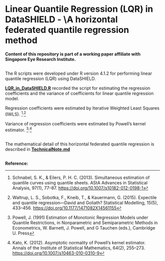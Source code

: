# Linear Quantile Regression (LQR) in DataSHIELD - \A horizontal federated quantile regression method

**Content of this repository is part of a working paper affiliate with Singapore Eye Research Institute.**

##
The R scripts were developed under R version 4.1.2 for performing linear quantile regression (LQR) using DataSHIELD.

**[LQR_in_DataSHIELD.R](LQR_in_DataSHIELD.R)** recorded the script for estimating the regression coefficients and the variance of coefficients for linear quantile regression model.

Regression coefficients were estimated by Iterative Weighted Least Squares (IWLS). [^1]<sup>,</sup>[^2] 

Variance of regression coefficients were estimated by Powell’s kernel estimator. [^3]<sup>,</sup>[^4]

##
The mathematical detail of this horizontal federated quantile regression is described in **[TechnicalNote.md](TechnicalNote.md)**

##
**Reference:**

[^1]: Schnabel, S. K., & Eilers, P. H. C. (2013). Simultaneous estimation of quantile curves using quantile sheets. AStA Advances in Statistical Analysis, 97(1), 77–87. https://doi.org/10.1007/s10182-012-0198-1

[^2]: Waltrup, L. S., Sobotka, F., Kneib, T., & Kauermann, G. (2015). Expectile and quantile regression—David and Goliath? Statistical Modelling, 15(5), 433–456. https://doi.org/10.1177/1471082X14561155 

[^3]: Powell, J. (1991) Estimation of Monotonic Regression Models under Quantile Restrictions, in Nonparametric and Semiparametric Methods in Econometrics, W. Barnett, J. Powell, and G Tauchen (eds.), Cambridge U. Press 

[^4]: Kato, K. (2012). Asymptotic normality of Powell’s kernel estimator. Annals of the Institute of Statistical Mathematics, 64(2), 255–273. https://doi.org/10.1007/s10463-010-0310-9 
